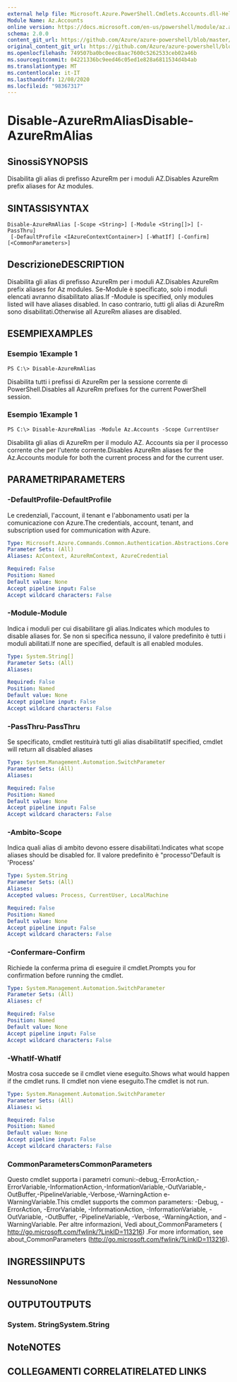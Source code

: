 ```yaml
---
external help file: Microsoft.Azure.PowerShell.Cmdlets.Accounts.dll-Help.xml
Module Name: Az.Accounts
online version: https://docs.microsoft.com/en-us/powershell/module/az.accounts/disable-azurermalias
schema: 2.0.0
content_git_url: https://github.com/Azure/azure-powershell/blob/master/src/Accounts/Accounts/help/Disable-AzureRmAlias.md
original_content_git_url: https://github.com/Azure/azure-powershell/blob/master/src/Accounts/Accounts/help/Disable-AzureRmAlias.md
ms.openlocfilehash: 749507ba0bc0eec8aac7600c5262533ceb02a46b
ms.sourcegitcommit: 04221336bc9eed46c05ed1e828a6811534d4b4ab
ms.translationtype: MT
ms.contentlocale: it-IT
ms.lasthandoff: 12/08/2020
ms.locfileid: "98367317"
---
```

# <span data-ttu-id="1099f-101">Disable-AzureRmAlias</span><span class="sxs-lookup"><span data-stu-id="1099f-101">Disable-AzureRmAlias</span></span>

## <span data-ttu-id="1099f-102">Sinossi</span><span class="sxs-lookup"><span data-stu-id="1099f-102">SYNOPSIS</span></span>
<span data-ttu-id="1099f-103">Disabilita gli alias di prefisso AzureRm per i moduli AZ.</span><span class="sxs-lookup"><span data-stu-id="1099f-103">Disables AzureRm prefix aliases for Az modules.</span></span>

## <span data-ttu-id="1099f-104">SINTASSI</span><span class="sxs-lookup"><span data-stu-id="1099f-104">SYNTAX</span></span>

```
Disable-AzureRmAlias [-Scope <String>] [-Module <String[]>] [-PassThru]
 [-DefaultProfile <IAzureContextContainer>] [-WhatIf] [-Confirm] [<CommonParameters>]
```

## <span data-ttu-id="1099f-105">Descrizione</span><span class="sxs-lookup"><span data-stu-id="1099f-105">DESCRIPTION</span></span>
<span data-ttu-id="1099f-106">Disabilita gli alias di prefisso AzureRm per i moduli AZ.</span><span class="sxs-lookup"><span data-stu-id="1099f-106">Disables AzureRm prefix aliases for Az modules.</span></span> <span data-ttu-id="1099f-107">Se-Module è specificato, solo i moduli elencati avranno disabilitato alias.</span><span class="sxs-lookup"><span data-stu-id="1099f-107">If -Module is specified, only modules listed will have aliases disabled.</span></span> <span data-ttu-id="1099f-108">In caso contrario, tutti gli alias di AzureRm sono disabilitati.</span><span class="sxs-lookup"><span data-stu-id="1099f-108">Otherwise all AzureRm aliases are disabled.</span></span>

## <span data-ttu-id="1099f-109">ESEMPI</span><span class="sxs-lookup"><span data-stu-id="1099f-109">EXAMPLES</span></span>

### <span data-ttu-id="1099f-110">Esempio 1</span><span class="sxs-lookup"><span data-stu-id="1099f-110">Example 1</span></span>
```
PS C:\> Disable-AzureRmAlias
```

<span data-ttu-id="1099f-111">Disabilita tutti i prefissi di AzureRm per la sessione corrente di PowerShell.</span><span class="sxs-lookup"><span data-stu-id="1099f-111">Disables all AzureRm prefixes for the current PowerShell session.</span></span>

### <span data-ttu-id="1099f-112">Esempio 1</span><span class="sxs-lookup"><span data-stu-id="1099f-112">Example 1</span></span>
```
PS C:\> Disable-AzureRmAlias -Module Az.Accounts -Scope CurrentUser
```

<span data-ttu-id="1099f-113">Disabilita gli alias di AzureRm per il modulo AZ. Accounts sia per il processo corrente che per l'utente corrente.</span><span class="sxs-lookup"><span data-stu-id="1099f-113">Disables AzureRm aliases for the Az.Accounts module for both the current process and for the current user.</span></span>

## <span data-ttu-id="1099f-114">PARAMETRI</span><span class="sxs-lookup"><span data-stu-id="1099f-114">PARAMETERS</span></span>

### <span data-ttu-id="1099f-115">-DefaultProfile</span><span class="sxs-lookup"><span data-stu-id="1099f-115">-DefaultProfile</span></span>
<span data-ttu-id="1099f-116">Le credenziali, l'account, il tenant e l'abbonamento usati per la comunicazione con Azure.</span><span class="sxs-lookup"><span data-stu-id="1099f-116">The credentials, account, tenant, and subscription used for communication with Azure.</span></span>

```yaml
Type: Microsoft.Azure.Commands.Common.Authentication.Abstractions.Core.IAzureContextContainer
Parameter Sets: (All)
Aliases: AzContext, AzureRmContext, AzureCredential

Required: False
Position: Named
Default value: None
Accept pipeline input: False
Accept wildcard characters: False
```

### <span data-ttu-id="1099f-117">-Module</span><span class="sxs-lookup"><span data-stu-id="1099f-117">-Module</span></span>
<span data-ttu-id="1099f-118">Indica i moduli per cui disabilitare gli alias.</span><span class="sxs-lookup"><span data-stu-id="1099f-118">Indicates which modules to disable aliases for.</span></span>
<span data-ttu-id="1099f-119">Se non si specifica nessuno, il valore predefinito è tutti i moduli abilitati.</span><span class="sxs-lookup"><span data-stu-id="1099f-119">If none are specified, default is all enabled modules.</span></span>

```yaml
Type: System.String[]
Parameter Sets: (All)
Aliases:

Required: False
Position: Named
Default value: None
Accept pipeline input: False
Accept wildcard characters: False
```

### <span data-ttu-id="1099f-120">-PassThru</span><span class="sxs-lookup"><span data-stu-id="1099f-120">-PassThru</span></span>
<span data-ttu-id="1099f-121">Se specificato, cmdlet restituirà tutti gli alias disabilitati</span><span class="sxs-lookup"><span data-stu-id="1099f-121">If specified, cmdlet will return all disabled aliases</span></span>

```yaml
Type: System.Management.Automation.SwitchParameter
Parameter Sets: (All)
Aliases:

Required: False
Position: Named
Default value: None
Accept pipeline input: False
Accept wildcard characters: False
```

### <span data-ttu-id="1099f-122">-Ambito</span><span class="sxs-lookup"><span data-stu-id="1099f-122">-Scope</span></span>
<span data-ttu-id="1099f-123">Indica quali alias di ambito devono essere disabilitati.</span><span class="sxs-lookup"><span data-stu-id="1099f-123">Indicates what scope aliases should be disabled for.</span></span> <span data-ttu-id="1099f-124">Il valore predefinito è "processo"</span><span class="sxs-lookup"><span data-stu-id="1099f-124">Default is 'Process'</span></span>

```yaml
Type: System.String
Parameter Sets: (All)
Aliases:
Accepted values: Process, CurrentUser, LocalMachine

Required: False
Position: Named
Default value: None
Accept pipeline input: False
Accept wildcard characters: False
```

### <span data-ttu-id="1099f-125">-Confermare</span><span class="sxs-lookup"><span data-stu-id="1099f-125">-Confirm</span></span>
<span data-ttu-id="1099f-126">Richiede la conferma prima di eseguire il cmdlet.</span><span class="sxs-lookup"><span data-stu-id="1099f-126">Prompts you for confirmation before running the cmdlet.</span></span>

```yaml
Type: System.Management.Automation.SwitchParameter
Parameter Sets: (All)
Aliases: cf

Required: False
Position: Named
Default value: None
Accept pipeline input: False
Accept wildcard characters: False
```

### <span data-ttu-id="1099f-127">-WhatIf</span><span class="sxs-lookup"><span data-stu-id="1099f-127">-WhatIf</span></span>
<span data-ttu-id="1099f-128">Mostra cosa succede se il cmdlet viene eseguito.</span><span class="sxs-lookup"><span data-stu-id="1099f-128">Shows what would happen if the cmdlet runs.</span></span>
<span data-ttu-id="1099f-129">Il cmdlet non viene eseguito.</span><span class="sxs-lookup"><span data-stu-id="1099f-129">The cmdlet is not run.</span></span>

```yaml
Type: System.Management.Automation.SwitchParameter
Parameter Sets: (All)
Aliases: wi

Required: False
Position: Named
Default value: None
Accept pipeline input: False
Accept wildcard characters: False
```

### <span data-ttu-id="1099f-130">CommonParameters</span><span class="sxs-lookup"><span data-stu-id="1099f-130">CommonParameters</span></span>
<span data-ttu-id="1099f-131">Questo cmdlet supporta i parametri comuni:-debug,-ErrorAction,-ErrorVariable,-InformationAction,-InformationVariable,-OutVariable,-OutBuffer,-PipelineVariable,-Verbose,-WarningAction e-WarningVariable.</span><span class="sxs-lookup"><span data-stu-id="1099f-131">This cmdlet supports the common parameters: -Debug, -ErrorAction, -ErrorVariable, -InformationAction, -InformationVariable, -OutVariable, -OutBuffer, -PipelineVariable, -Verbose, -WarningAction, and -WarningVariable.</span></span> <span data-ttu-id="1099f-132">Per altre informazioni, Vedi about_CommonParameters ( http://go.microsoft.com/fwlink/?LinkID=113216) .</span><span class="sxs-lookup"><span data-stu-id="1099f-132">For more information, see about_CommonParameters (http://go.microsoft.com/fwlink/?LinkID=113216).</span></span>

## <span data-ttu-id="1099f-133">INGRESSI</span><span class="sxs-lookup"><span data-stu-id="1099f-133">INPUTS</span></span>

### <span data-ttu-id="1099f-134">Nessuno</span><span class="sxs-lookup"><span data-stu-id="1099f-134">None</span></span>

## <span data-ttu-id="1099f-135">OUTPUT</span><span class="sxs-lookup"><span data-stu-id="1099f-135">OUTPUTS</span></span>

### <span data-ttu-id="1099f-136">System. String</span><span class="sxs-lookup"><span data-stu-id="1099f-136">System.String</span></span>

## <span data-ttu-id="1099f-137">Note</span><span class="sxs-lookup"><span data-stu-id="1099f-137">NOTES</span></span>

## <span data-ttu-id="1099f-138">COLLEGAMENTI CORRELATI</span><span class="sxs-lookup"><span data-stu-id="1099f-138">RELATED LINKS</span></span>
